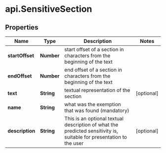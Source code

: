 # api.SensitiveSection

## Properties

Name | Type | Description | Notes
------------ | ------------- | ------------- | -------------
**startOffset** | **Number** | start offset of a section in characters from the beginning of the text | 
**endOffset** | **Number** | end offset of a section in characters from the beginning of the text | 
**text** | **String** | textual representation of the section | [optional] 
**name** | **String** | what was the exemption that was found (mandatory) | 
**description** | **String** | This is an optional textual description of what the predicted sensitivity is, suitable for presentation to the user | [optional] 


